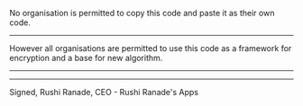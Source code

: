 No organisation is permitted to copy this code and paste it as their own code.
***
However all organisations are permitted to use this code as a framework for encryption and a base for new algorithm.
***
***
Signed,
Rushi Ranade,
CEO - Rushi Ranade's Apps
